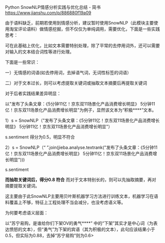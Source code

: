 Python SnowNLP情感分析实践与优化总结 - 简书 https://www.jianshu.com/p/886880f19a09

由于语料缺乏，前期若使用到情感分析，建议暂时使用SnowNLP（此模块主要使用淘宝评论语料）做情感挖掘，但不仅仅为单纯调用，需要优化，下面是一些实践思考：

可在此基础上优化，比如文本需要特别处理，除了平常的去停用词外，还可以需要对输入的文本结合词性等进行处理。

下面是一些常识：

一）无情感的词语(如去停用词，去掉语气词，无词性标签的词语）

二）对于文本过长，则可以考虑提取关键词或抽取文本摘要后再提取关键词

对于后者实践结果差异明显：

以"发布了头条文章：《5分钟11亿！京东双11场景化产品消费增长明显》 5分钟11亿！京东双11场景化产品消费增长明显"为例子，显然该文本为“积极****”文本。

1）s = SnowNLP（"发布了头条文章：《5分钟11亿！京东双11场景化产品消费增长明显》 5分钟11亿！京东双11场景化产品消费增长明显"）

 s.sentiment
得分为0.5，明显不符合

2）s = SnowNLP（“ ”.join(jieba.analyse.textrank("发布了头条文章：《5分钟11亿！京东双11场景化产品消费增长明显》 5分钟11亿！京东双11场景化产品消费增长明显")))

 s.sentiment

 **而抽取关键词后，得分0.8 符合**
而对于文本特别长的，则可以先抽取摘要，再对摘要提取关键词。

这主要由于此SnowNLP主要用贝叶斯机器学习方法进行训练文本，机器学习在语料覆盖上不够，特征上工程处理不当会减分，也没考虑语义等。

为何要考虑语义层面：

以“苏宁易购，是谁给你们下架OV的勇气****” 中的“下架”其实才是中心词（为表达愤怒的文本），但“勇气”为下架的宾语（其为积极的文本），此句应该结果小于0.5，但实际为0.88，去掉“苏宁易购”则为0.6>